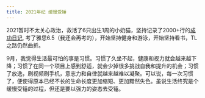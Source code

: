 ```yaml
---
title: 2021年纪 缓慢受锤
---
```


2021暂时不太关心政治，救活了6只出生1周的小奶猫，坚持记录了2000+行的[成功日记](https://book.douban.com/subject/3576486/), 考了雅思6.5（我还会再考的），开始坚持健身和游泳，开始坚持看书，TL之路仍然曲折。

9月，我觉得生活最可怕的事是习惯。习惯了久坐不起，健康和视力就会越来越下降；习惯了在同一个项目上感到舒适，就会少掉很多挑战自我和提升的机会；习惯了放逸，刷视频刷手机，意志力和自律就越来越难以凝聚。可以说，每一次习惯了，便使得原本已经不长的生命长度更加缩短、更加黯然失色。虽说生活终究是个缓慢受锤的过程，但还是要以强力的姿态去受锤。

